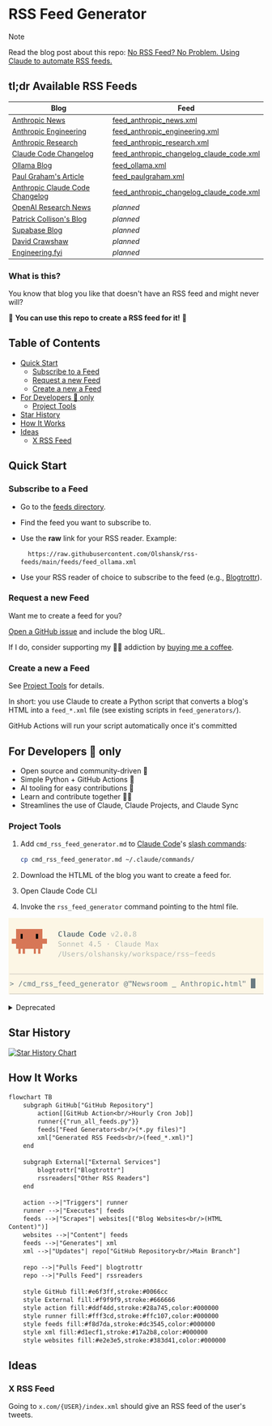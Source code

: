 # RSS Feed Generator <!-- omit in toc -->

> [!NOTE]
> Read the blog post about this repo: [No RSS Feed? No Problem. Using Claude to automate RSS feeds.](https://olshansky.substack.com/p/no-rss-feed-no-problem-using-claude)

## tl;dr Available RSS Feeds <!-- omit in toc -->

| Blog                                                                                                | Feed                                                                                                                                                 |
| --------------------------------------------------------------------------------------------------- | ---------------------------------------------------------------------------------------------------------------------------------------------------- |
| [Anthropic News](https://www.anthropic.com/news)                                                    | [feed_anthropic_news.xml](https://raw.githubusercontent.com/Olshansk/rss-feeds/main/feeds/feed_anthropic_news.xml)                                   |
| [Anthropic Engineering](https://www.anthropic.com/engineering)                                      | [feed_anthropic_engineering.xml](https://raw.githubusercontent.com/Olshansk/rss-feeds/main/feeds/feed_anthropic_engineering.xml)                     |
| [Anthropic Research](https://www.anthropic.com/research)                                            | [feed_anthropic_research.xml](https://raw.githubusercontent.com/Olshansk/rss-feeds/main/feeds/feed_anthropic_research.xml)                           |
| [Claude Code Changelog](https://github.com/anthropics/claude-code/blob/main/CHANGELOG.md)           | [feed_anthropic_changelog_claude_code.xml](https://raw.githubusercontent.com/Olshansk/rss-feeds/main/feeds/feed_anthropic_changelog_claude_code.xml) |
| [Ollama Blog](https://ollama.com/blog)                                                              | [feed_ollama.xml](https://raw.githubusercontent.com/Olshansk/rss-feeds/main/feeds/feed_ollama.xml)                                                   |
| [Paul Graham's Article](https://www.paulgraham.com/articles.html)                                   | [feed_paulgraham.xml](https://raw.githubusercontent.com/Olshansk/rss-feeds/main/feeds/feed_paulgraham.xml)                                           |
| [Anthropic Claude Code Changelog](https://github.com/anthropics/claude-code/blob/main/CHANGELOG.md) | [feed_anthropic_changelog_claude_code.xml](https://raw.githubusercontent.com/Olshansk/rss-feeds/main/feeds/feed_anthropic_changelog_claude_code.xml) |
| [OpenAI Research News](https://openai.com/news/research/)                                           | _planned_                                                                                                                                            |
| [Patrick Collison's Blog](https://patrickcollison.com/culture)                                      | _planned_                                                                                                                                            |
| [Supabase Blog](https://supabase.com/blog)                                                          | _planned_                                                                                                                                            |
| [David Crawshaw](https://crawshaw.io/)                                                              | _planned_                                                                                                                                            |
| [Engineering.fyi](https://engineering.fyi/)                                                         | _planned_                                                                                                                                            |

### What is this?

You know that blog you like that doesn't have an RSS feed and might never will?

🙌 **You can use this repo to create a RSS feed for it!** 🙌

## Table of Contents <!-- omit in toc -->

- [Quick Start](#quick-start)
  - [Subscribe to a Feed](#subscribe-to-a-feed)
  - [Request a new Feed](#request-a-new-feed)
  - [Create a new a Feed](#create-a-new-a-feed)
- [For Developers 👀 only](#for-developers--only)
  - [Project Tools](#project-tools)
- [Star History](#star-history)
- [How It Works](#how-it-works)
- [Ideas](#ideas)
  - [X RSS Feed](#x-rss-feed)

## Quick Start

### Subscribe to a Feed

- Go to the [feeds directory](./feeds).
- Find the feed you want to subscribe to.
- Use the **raw** link for your RSS reader. Example:

  ```text
    https://raw.githubusercontent.com/Olshansk/rss-feeds/main/feeds/feed_ollama.xml
  ```

- Use your RSS reader of choice to subscribe to the feed (e.g., [Blogtrottr](https://blogtrottr.com/)).

### Request a new Feed

Want me to create a feed for you?

[Open a GitHub issue](https://github.com/Olshansk/rss-feeds/issues/new?template=request_rss_feed.md) and include the blog URL.

If I do, consider supporting my 🌟🧋 addiction by [buying me a coffee](https://buymeacoffee.com/olshansky).

### Create a new a Feed

See [Project Tools](#project-tools) for details.

In short: you use Claude to create a Python script that converts a blog's HTML into a `feed_*.xml` file (see existing scripts in `feed_generators/`).

GitHub Actions will run your script automatically once it's committed

## For Developers 👀 only

- Open source and community-driven 🙌
- Simple Python + GitHub Actions 🐍
- AI tooling for easy contributions 🤖
- Learn and contribute together 🧑‍🎓
- Streamlines the use of Claude, Claude Projects, and Claude Sync

### Project Tools

1. Add `cmd_rss_feed_generator.md` to [Claude Code](https://claude.ai/code)'s [slash commands](https://docs.claude.com/en/docs/claude-code/slash-commands):

   ```bash
   cp cmd_rss_feed_generator.md ~/.claude/commands/
   ```

2. Download the HTLML of the blog you want to create a feed for.
3. Open Claude Code CLI
4. Invoke the `rss_feed_generator` command pointing to the html file.

![Generate RSS Feed](./claude_code_rss_feed_generator.png)

<details>

<summary>Deprecated</summary>

- **GitHub Copilot Workspace:** Used for some PRs ([label: copilot](https://github.com/Olshansk/rss-feeds/pulls?q=label%3Acopilot+)).
- **Claude Projects:**

  - Converts blog HTML to RSS via Python scripts.
  - [Instructions](https://support.anthropic.com/en/articles/9517075-what-are-projects):

    - Parse blog HTML → Python script → `feed_*.xml` (see `feed_generators/`)
    - Scripts run via GitHub Actions
    - If you can't parse the HTML, ask for a sample or explain the issue

- **Claude Sync:** [ClaudeSync repo](https://github.com/jahwag/ClaudeSync?tab=readme-ov-files) keeps project files in sync.

</details>

## Star History

[![Star History Chart](https://api.star-history.com/svg?repos=Olshansk/rss-feeds&type=Date)](https://star-history.com/#Olshansk/rss-feeds&Date)

## How It Works

```mermaid
flowchart TB
    subgraph GitHub["GitHub Repository"]
        action[[GitHub Action<br/>Hourly Cron Job]]
        runner{{"run_all_feeds.py"}}
        feeds["Feed Generators<br/>(*.py files)"]
        xml["Generated RSS Feeds<br/>(feed_*.xml)"]
    end

    subgraph External["External Services"]
        blogtrottr["Blogtrottr"]
        rssreaders["Other RSS Readers"]
    end

    action -->|"Triggers"| runner
    runner -->|"Executes"| feeds
    feeds -->|"Scrapes"| websites[("Blog Websites<br/>(HTML Content)")]
    websites -->|"Content"| feeds
    feeds -->|"Generates"| xml
    xml -->|"Updates"| repo["GitHub Repository<br/>Main Branch"]

    repo -->|"Pulls Feed"| blogtrottr
    repo -->|"Pulls Feed"| rssreaders

    style GitHub fill:#e6f3ff,stroke:#0066cc
    style External fill:#f9f9f9,stroke:#666666
    style action fill:#ddf4dd,stroke:#28a745,color:#000000
    style runner fill:#fff3cd,stroke:#ffc107,color:#000000
    style feeds fill:#f8d7da,stroke:#dc3545,color:#000000
    style xml fill:#d1ecf1,stroke:#17a2b8,color:#000000
    style websites fill:#e2e3e5,stroke:#383d41,color:#000000
```

## Ideas

### X RSS Feed

Going to `x.com/{USER}/index.xml` should give an RSS feed of the user's tweets.
